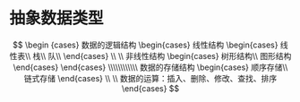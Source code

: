 # 抽象数据类型




$$
\begin
{cases}
	数据的逻辑结构
		\begin{cases}
			线性结构
			\begin{cases}
				线性表\\
				栈\\
				队\\
			\end{cases}
			\\
			\\
			非线性结构
			\begin{cases}
				树形结构\\
				图形结构
			\end{cases}
		\end{cases}
	\\\\\\\\\\\\
	数据的存储结构
	\begin{cases}
	顺序存储\\
	链式存储
	\end{cases}
	\\
	\\
	数据的运算：插入、删除、修改、查找、排序
\end{cases}
$$

